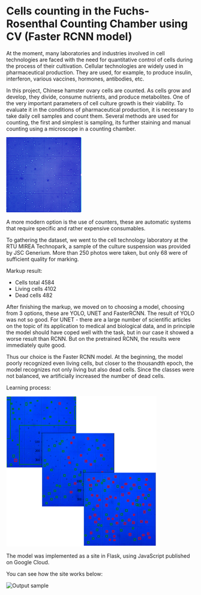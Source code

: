# Cells counting in the Fuchs-Rosenthal Counting Chamber using CV (Faster RCNN model)

At the moment, many laboratories and industries involved in cell technologies are faced with the need for quantitative control of cells during the process of their cultivation. Cellular technologies are widely used in pharmaceutical production. They are used, for example, to produce insulin, interferon, various vaccines, hormones, antibodies, etc.

In this project, Chinese hamster ovary cells are counted. As cells grow and develop, they divide, consume nutrients, and produce metabolites. One of the very important parameters of cell culture growth is their viability. To evaluate it in the conditions of pharmaceutical production, it is necessary to take daily cell samples and count them. Several methods are used for counting, the first and simplest is sampling, its further staining and manual counting using a microscope in a counting chamber.

<img src="https://github.com/njarkih/cells_counter/blob/main/presentation/cells_example.PNG" width="200" height="200">

A more modern option is the use of counters, these are automatic systems that require specific and rather expensive consumables.

To gathering the dataset, we went to the cell technology laboratory at the RTU MIREA Technopark, a sample of the culture suspension was provided by JSC Generium. More than 250 photos were taken, but only 68 were of sufficient quality for marking.

Markup result:
   - Cells total 4584
   - Living cells 4102
   - Dead cells 482

After finishing the markup, we moved on to choosing a model, choosing from 3 options, these are YOLO, UNET and FasterRCNN.
The result of YOLO was not so good. For UNET - there are a large number of scientific articles on the topic of its application to medical and biological data, and in principle the model should have coped well with the task, but in our case it showed a worse result than RCNN. But on the pretrained RCNN, the results were immediately quite good.

Thus our choice is the Faster RCNN model. At the beginning, the model poorly recognized even living cells, but closer to the thousandth epoch, the model recognizes not only living but also dead cells. Since the classes were not balanced, we artificially increased the number of dead cells.

Learning process:

<img src="https://github.com/njarkih/cells_counter/blob/main/presentation/learning_process.PNG" width="400" height="400">

The model was implemented as a site in Flask, using JavaScript published on Google Cloud.

You can see how the site works below:

![Output sample](https://github.com/njarkih/cells_counter/blob/main/presentation/Cells.gif)
